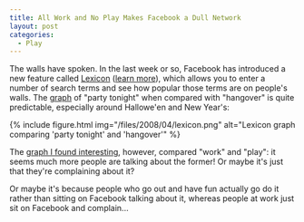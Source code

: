 ```yaml
---
title: All Work and No Play Makes Facebook a Dull Network
layout: post
categories:
  - Play
---
```

The walls have spoken. In the last week or so, Facebook has introduced a new feature called [Lexicon](https://www.facebook.com/lexicon/) ([learn more](https://www.facebook.com/help.php?topic=lexicon)), which allows you to enter a number of search terms and see how popular those terms are on people's walls. The [graph](https://www.facebook.com/lexicon/index.php?q=party%20tonight,%20hangover) of "party tonight" when compared with "hangover" is quite predictable, especially around Hallowe'en and New Year's:

{% include figure.html img="/files/2008/04/lexicon.png" alt="Lexicon graph comparing 'party tonight' and 'hangover'" %}

The [graph I found interesting](https://www.facebook.com/lexicon/index.php?q=work%2C+play), however, compared "work" and "play": it seems much more people are talking about the former! Or maybe it's just that they're complaining about it?

Or maybe it's because people who go out and have fun actually go do it rather than sitting on Facebook talking about it, whereas people at work just sit on Facebook and complain...
